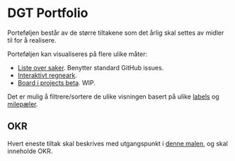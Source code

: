 # DGT Portfolio

Porteføljen består av de større tiltakene som det årlig skal settes av midler til for å realisere.

Porteføljen kan visualiseres på flere ulike måter:

- [Liste over saker](https://github.com/Altinn/dig-portfolio/issues). Benytter standard GitHub issues. 
- [Interaktivt regneark](https://github.com/orgs/Altinn/projects/2/).
- [Board i projects beta](https://github.com/orgs/Altinn/projects/2/views/5). WIP.

Det er mulig å filtrere/sortere de ulike visningen basert på ulike [labels](https://github.com/Altinn/dig-portfolio/labels) og [milepæler](https://github.com/Altinn/dig-portfolio/milestones?direction=asc&sort=due_date&state=open).

## OKR
Hvert eneste tiltak skal beskrives med utgangspunkt i [denne malen](https://github.com/Altinn/dig-portfolio/issues/new/choose), og skal inneholde OKR.
